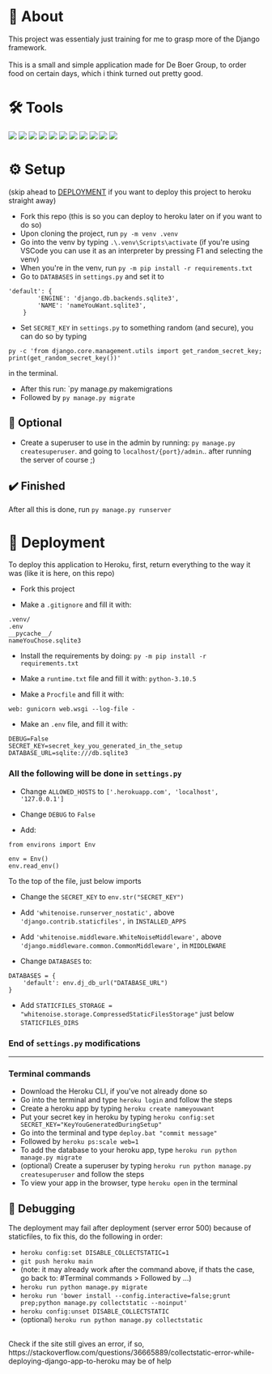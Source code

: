 # 📙 About
This project was essentialy just training for me to grasp more of the Django framework.
<br><br>
This is a small and simple application made for De Boer Group, to order food on certain days, which i think turned out pretty good.

# 🛠️ Tools 
![](https://img.shields.io/badge/Windows-informational?style=flat&logo=Windows&logoColor=white&color=0078D6)
![](https://img.shields.io/badge/Django-informational?style=flat&logo=Django&logoColor=white&color=092E20)
![](https://img.shields.io/badge/Python-informational?style=flat&logo=Python&logoColor=white&color=3776AB)
![](https://img.shields.io/badge/SQLite-informational?style=flat&logo=SQLite&logoColor=white&color=003B57)
![](https://img.shields.io/badge/PostgreSQL-informational?style=flat&logo=PostgreSQL&logoColor=white&color=4169E1)
![](https://img.shields.io/badge/Javascript-informational?style=flat&logo=JavaScript&logoColor=white&color=F7DF1E)
![](https://img.shields.io/badge/HTML-informational?style=flat&logo=HTML5&logoColor=white&color=E34F26)
![](https://img.shields.io/badge/Bootstrap-informational?style=flat&logo=Bootstrap&logoColor=white&color=7952B3)
![](https://img.shields.io/badge/Batch-informational?style=flat&logo=PowerShell&logoColor=white&color=FF0000)
![](https://img.shields.io/badge/Git-informational?style=flat&logo=Git&logoColor=white&color=F05032)
![](https://img.shields.io/badge/Heroku-informational?style=flat&logo=Heroku&logoColor=white&color=430098)

# ⚙️ Setup
(skip ahead to [DEPLOYMENT](#-deployment) if you want to deploy this project to heroku straight away)
* Fork this repo (this is so you can deploy to heroku later on if you want to do so)
* Upon cloning the project, run `py -m venv .venv`
* Go into the venv by typing `.\.venv\Scripts\activate`
(if you're using VSCode you can use it as an interpreter by pressing F1 and selecting the venv)
* When you're in the venv, run `py -m pip install -r requirements.txt`
* Go to `DATABASES` in `settings.py` and set it to 
```
'default': {
        'ENGINE': 'django.db.backends.sqlite3',
        'NAME': 'nameYouWant.sqlite3',
    }
```
* Set `SECRET_KEY` in `settings.py` to something random (and secure), you can do so by typing <br>
```
py -c 'from django.core.management.utils import get_random_secret_key; print(get_random_secret_key())'
```
in the terminal.
* After this run: `py manage.py makemigrations
* Followed by `py manage.py migrate`

## 🤔 Optional
* Create a superuser to use in the admin by running: `py manage.py createsuperuser`. and going to `localhost/{port}/admin`.. after running the server of course ;)

## ✔️ Finished
After all this is done, run `py manage.py runserver`

# 🚀 Deployment
To deploy this application to Heroku, first, return everything to the way it was (like it is here, on this repo)
* Fork this project

* Make a `.gitignore` and fill it with:
```
.venv/
.env
__pycache__/
nameYouChose.sqlite3
```

* Install the requirements by doing: `py -m pip install -r requirements.txt`

* Make a `runtime.txt` file and fill it with: `python-3.10.5`

* Make a `Procfile` and fill it with: 
```
web: gunicorn web.wsgi --log-file -
```

* Make an `.env` file, and fill it with:
```
DEBUG=False
SECRET_KEY=secret_key_you_generated_in_the_setup
DATABASE_URL=sqlite:///db.sqlite3
```

### All the following will be done in `settings.py`
* Change `ALLOWED_HOSTS` to `['.herokuapp.com', 'localhost', '127.0.0.1']`
* Change `DEBUG` to `False`

* Add:
```
from environs import Env

env = Env()
env.read_env()
```
To the top of the file, just below imports

* Change the `SECRET_KEY` to `env.str("SECRET_KEY")`
* Add `'whitenoise.runserver_nostatic',` above `'django.contrib.staticfiles',` in `INSTALLED_APPS`
* Add `'whitenoise.middleware.WhiteNoiseMiddleware',` above `'django.middleware.common.CommonMiddleware',` in `MIDDLEWARE`

* Change `DATABASES` to:
```
DATABASES = {
    'default': env.dj_db_url("DATABASE_URL")
}
```

* Add `STATICFILES_STORAGE = "whitenoise.storage.CompressedStaticFilesStorage"` just below `STATICFILES_DIRS`
### End of `settings.py` modifications
<hr>

### Terminal commands
* Download the Heroku CLI, if you've not already done so
* Go into the terminal and type `heroku login` and follow the steps
* Create a heroku app by typing `heroku create nameyouwant`
* Put your secret key in heroku by typing `heroku config:set SECRET_KEY="KeyYouGeneratedDuringSetup"`
* Go into the terminal and type `deploy.bat "commit message"`
* Followed by `heroku ps:scale web=1`
* To add the database to your heroku app, type `heroku run python manage.py migrate`
* (optional) Create a superuser by typing `heroku run python manage.py createsuperuser` and follow the steps
* To view your app in the browser, type `heroku open` in the terminal

## 🐛 Debugging
The deployment may fail after deployment (server error 500) because of staticfiles, to fix this, do the following in order:
* `heroku config:set DISABLE_COLLECTSTATIC=1`
* `git push heroku main`
* (note: it may already work after the command above, if thats the case, go back to: #Terminal commands > Followed by ...)
* `heroku run python manage.py migrate`
* `heroku run 'bower install --config.interactive=false;grunt prep;python manage.py collectstatic --noinput'`
* `heroku config:unset DISABLE_COLLECTSTATIC`
* (optional) `heroku run python manage.py collectstatic`
<br>
Check if the site still gives an error, if so, https://stackoverflow.com/questions/36665889/collectstatic-error-while-deploying-django-app-to-heroku may be of help
